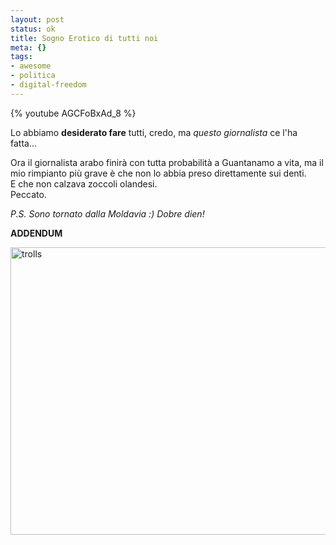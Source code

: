 ```yaml
--- 
layout: post
status: ok
title: Sogno Erotico di tutti noi
meta: {}
tags: 
- awesome
- politica
- digital-freedom
---
```


{% youtube AGCFoBxAd_8 %}  
  
Lo abbiamo **desiderato fare** tutti, credo, ma *questo giornalista* ce l'ha fatta...  
  
Ora il giornalista arabo finirà con tutta probabilità a Guantanamo a vita, ma il mio rimpianto più grave è che non lo abbia preso direttamente sui denti.  
E che non calzava zoccoli olandesi.  
Peccato.  
  
*P.S. Sono tornato dalla Moldavia :) Dobre dien!* 
  
**ADDENDUM**  
  
<img src="http://fast.mgpf.it/2008/12/trolls.jpg" alt="trolls" title="trolls" width="506" height="460" class="aligncenter size-full wp-image-1211" />  
  
 
